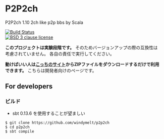 P2P2ch
======
P2P2ch 1.10
2ch like p2p bbs by Scala
  
[![Build Status](https://travis-ci.org/Hiroyuki-Nagata/p2p2ch.svg?branch=develop)](https://travis-ci.org/Hiroyuki-Nagata/p2p2ch)  
[![BSD 3 clause license](http://img.shields.io/badge/license-BSD-lightgrey.svg?style=flat)](https://github.com/Hiroyuki-Nagata/p2p2ch/blob/master/LICENSE)

**このプロジェクトは実験段階です。**
そのためバージョンアップの際の互換性は考慮されていません。
各自の責任で実行してください。

**動けばいい人は[こっちのサイト](http://p2p2ch.web.fc2.com)からZIPファイルをダウンロードするだけで利用できます。**
こちらは開発者向けのページです。

For developers
--------------
### ビルド

- sbt 0.13.6 を使用することが望ましい

```
$ git clone https://github.com/windymelt/p2p2ch 
$ cd p2p2ch
$ sbt compile
```

